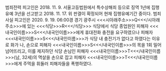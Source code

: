범죄전력
피고인은 2018. 11. 9. 서울고등법원에서 특수상해죄 등으로 징역 1년에 집행유예 3년을 선고받고 2018. 11. 17. 위 판결이 확정되어 현재 집행유예기간 중이다.
범죄사실
피고인은 2020. 9. 19. 06:00경 경기 광주시 <<<시아래주소>>>Q<<</시아래주소>>>에 있는 <<<식당>>>R<<</식당>>> 식당에서 식당 종업원인 피해자 <<<내국인이름>>>S<<</내국인이름>>>에게 휴대전화 충전을 요구하였으나 피해자 <<<내국인이름>>>S<<</내국인이름>>>가 식당 내 충전기가 없다고 하였다는 이유로 화가 나, 손으로 피해자 <<<내국인이름>>>S<<</내국인이름>>>의 목을 1회 밀어 넘어뜨리고, 이를 제지하던 식당 손님인 피해자 <<<내국인이름>>>T<<</내국인이름>>>(남, 32세)의 멱살을 손으로 잡고 피해자 <<<내국인이름>>>T<<</내국인이름>>>에게 주먹을 휘둘러 피해자들을 폭행하였다.